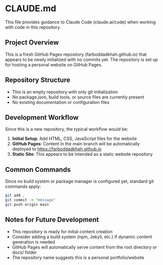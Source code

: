 # CLAUDE.md

This file provides guidance to Claude Code (claude.ai/code) when working with code in this repository.

## Project Overview

This is a fresh GitHub Pages repository (farboddadkhah.github.io) that appears to be newly initialized with no commits yet. The repository is set up for hosting a personal website on GitHub Pages.

## Repository Structure

- This is an empty repository with only git initialization
- No package.json, build tools, or source files are currently present
- No existing documentation or configuration files

## Development Workflow

Since this is a new repository, the typical workflow would be:

1. **Initial Setup**: Add HTML, CSS, JavaScript files for the website
2. **GitHub Pages**: Content in the main branch will be automatically deployed to https://farboddadkhah.github.io
3. **Static Site**: This appears to be intended as a static website repository

## Common Commands

Since no build system or package manager is configured yet, standard git commands apply:

```bash
git add .
git commit -m "message"
git push origin main
```

## Notes for Future Development

- This repository is ready for initial content creation
- Consider adding a build system (npm, Jekyll, etc.) if dynamic content generation is needed
- GitHub Pages will automatically serve content from the root directory or docs/ folder
- The repository name suggests this is a personal portfolio/website